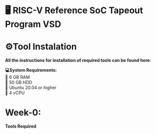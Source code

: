 # 🖥️ RISC-V Reference SoC Tapeout Program VSD
# ⚙️Tool Instalation
<p><b>All the instructions for installation of required tools can be found here:</b></p>
<b>💻System Requirements:</b><br>
🧠 6 GB RAM<br>
💾 50 GB HDD<br>
🐧 Ubuntu 20.04 or higher<br>
🔲  4 vCPU<br>

# <b>Week-0:<b>
<b>Tools Required</b>
